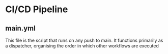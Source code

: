 # CI/CD Pipeline

## main.yml
This file is the script that runs on any push to main. It functions primarily as a dispatcher, organising the order in which other workflows are executed

